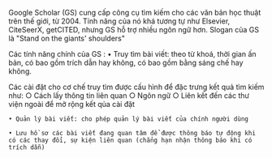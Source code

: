 Google Scholar (GS) cung cấp công cụ tìm kiếm cho các văn bản học thuật trên thế giới, từ 2004. Tính năng của nó khá tương tự như Elsevier, CiteSeerX, getCITED, nhưng GS hỗ trợ nhiều ngôn ngữ hơn. Slogan của GS là "Stand on the giants' shoulders"

Các tính năng chính của GS :
	• Truy tìm bài viết: theo từ khoá, thời gian ấn bản, có bao gồm trích dẫn hay không, có bao gồm bằng sáng chế hay không. 

Các cài đặt cho cơ chế truy tìm được cấu hình để đặc trưng kết quả tìm kiếm như:
		○ Cách lấy thông tin liên quan
		○ Ngôn ngữ
		○ Liên kết đến các thư viện ngoài để mở rộng kết qủa cài đặt

	• Quản lý bài viết: cho phép quản lý bài viết của chính người dùng 

	• Lưu hồ sơ các bài viết đang quan tâm để được thông báo tự động khi có các thay đổi, sự kiện liên quan (chẳng hạn nhận thông báo khi có trích dẫn)

